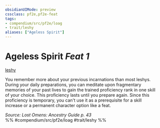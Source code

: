 ```yaml
---
obsidianUIMode: preview
cssclass: pf2e,pf2e-feat
tags:
- compendium/src/pf2e/loag
- trait/leshy
aliases: ["Ageless Spirit"]
---
```

# Ageless Spirit  *Feat 1*  
[leshy](../../rules/traits/leshy-b1.md)  


You remember more about your previous incarnations than most leshys. During your daily preparations, you can meditate upon fragmentary memories of your past lives to gain the trained proficiency rank in one skill of your choice. This proficiency lasts until you prepare again. Since this proficiency is temporary, you can't use it as a prerequisite for a skill increase or a permanent character option like a feat.

*Source: Lost Omens: Ancestry Guide p. 43*  
%% #compendium/src/pf2e/loag #trait/leshy %%